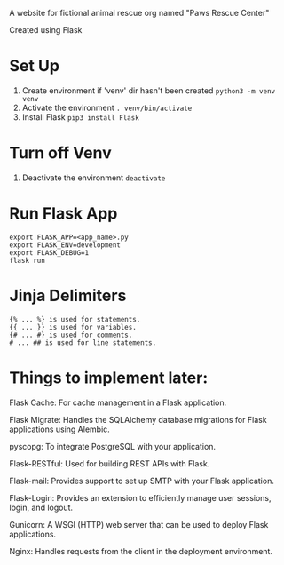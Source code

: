 A website for fictional animal rescue org named "Paws Rescue Center"

Created using Flask

# Set Up
1. Create environment if 'venv' dir hasn't been created
`python3 -m venv venv`
2. Activate the environment
`. venv/bin/activate`
3. Install Flask
`pip3 install Flask`

# Turn off Venv
1. Deactivate the environment
`deactivate`

# Run Flask App
```
export FLASK_APP=<app_name>.py
export FLASK_ENV=development
export FLASK_DEBUG=1
flask run
```

# Jinja Delimiters
```
{% ... %} is used for statements.
{{ ... }} is used for variables.
{# ... #} is used for comments.
# ... ## is used for line statements.
```

# Things to implement later:
Flask Cache: For cache management in a Flask application.

Flask Migrate: Handles the SQLAlchemy database migrations for Flask applications using Alembic.

pyscopg: To integrate PostgreSQL with your application.

Flask-RESTful: Used for building REST APIs with Flask.

Flask-mail: Provides support to set up SMTP with your Flask application.

Flask-Login: Provides an extension to efficiently manage user sessions, login, and logout.

Gunicorn: A WSGI (HTTP) web server that can be used to deploy Flask applications.

Nginx: Handles requests from the client in the deployment environment.
